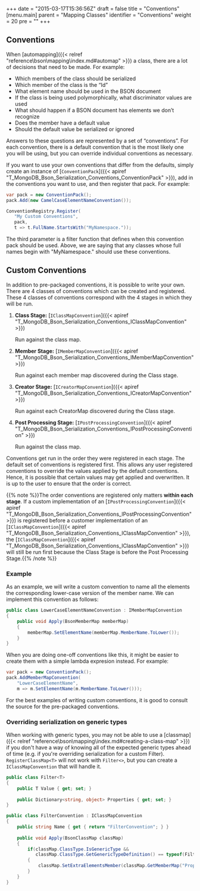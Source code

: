 +++
date = "2015-03-17T15:36:56Z"
draft = false
title = "Conventions"
[menu.main]
  parent = "Mapping Classes"
  identifier = "Conventions"
  weight = 20
  pre = "<i class='fa'></i>"
+++

## Conventions

When [automapping]({{< relref "reference\bson\mapping\index.md#automap" >}}) a class, there are a lot of decisions that need to be made. For example:

- Which members of the class should be serialized
- Which member of the class is the “Id”
- What element name should be used in the BSON document
- If the class is being used polymorphically, what discriminator values are used
- What should happen if a BSON document has elements we don’t recognize
- Does the member have a default value
- Should the default value be serialized or ignored

Answers to these questions are represented by a set of “conventions”. For each convention, there is a default convention that is the most likely one you will be using, but you can override individual conventions as necessary.

If you want to use your own conventions that differ from the defaults, simply create an instance of [`ConventionPack`]({{< apiref "T_MongoDB_Bson_Serialization_Conventions_ConventionPack" >}}), add in the conventions you want to use, and then register that pack. For example:

```csharp
var pack = new ConventionPack();
pack.Add(new CamelCaseElementNameConvention());

ConventionRegistry.Register(
   "My Custom Conventions",
   pack,
   t => t.FullName.StartsWith("MyNamespace."));
```

The third parameter is a filter function that defines when this convention pack should be used. Above, we are saying that any classes whose full names begin with "MyNamespace." should use these conventions.

## Custom Conventions

In addition to pre-packaged conventions, it is possible to write your own. There are 4 classes of conventions which can be created and registered. These 4 classes of conventions correspond with the 4 stages in which they will be run.

1. **Class Stage:** [`IClassMapConvention`]({{< apiref "T_MongoDB_Bson_Serialization_Conventions_IClassMapConvention" >}})

	Run against the class map.

1. **Member Stage:** [`IMemberMapConvention`]({{< apiref "T_MongoDB_Bson_Serialization_Conventions_IMemberMapConvention" >}})

	Run against each member map discovered during the Class stage.

1. **Creator Stage:** [`ICreatorMapConvention`]({{< apiref "T_MongoDB_Bson_Serialization_Conventions_ICreatorMapConvention" >}})

	Run against each CreatorMap discovered during the Class stage.

1. **Post Processing Stage:** [`IPostProcessingConvention`]({{< apiref "T_MongoDB_Bson_Serialization_Conventions_IPostProcessingConvention" >}})

	Run against the class map.

Conventions get run in the order they were registered in each stage. The default set of conventions is registered first. This allows any user registered conventions to override the values applied by the default conventions. Hence, it is possible that certain values may get applied and overwritten. It is up to the user to ensure that the order is correct.

{{% note %}}The order conventions are registered only matters **within each stage**. If a custom implementation of an [`IPostProcessingConvention`]({{< apiref "T_MongoDB_Bson_Serialization_Conventions_IPostProcessingConvention" >}}) is registered before a customer implementation of an [`IClassMapConvention`]({{< apiref "T_MongoDB_Bson_Serialization_Conventions_IClassMapConvention" >}}), the [`IClassMapConvention`]({{< apiref "T_MongoDB_Bson_Serialization_Conventions_IClassMapConvention" >}}) will still be run first because the Class Stage is before the Post Processing Stage.{{% /note %}}

### Example

As an example, we will write a custom convention to name all the elements the corresponding lower-case version of the member name. We can implement this convention as follows:

```csharp
public class LowerCaseElementNameConvention : IMemberMapConvention 
{
    public void Apply(BsonMemberMap memberMap) 
    {
        memberMap.SetElementName(memberMap.MemberName.ToLower());
    }
}
```

When you are doing one-off conventions like this, it might be easier to create them with a simple lambda expresion instead. For example:

```csharp
var pack = new ConventionPack();
pack.AddMemberMapConvention(
    "LowerCaseElementName",
    m => m.SetElementName(m.MemberName.ToLower()));
```

For the best examples of writing custom conventions, it is good to consult the source for the pre-packaged conventions.

### Overriding serialization on generic types

When working with generic types, you may not be able to use a [classmap]({{< relref "reference\bson\mapping\index.md#creating-a-class-map" >}}) if you don't have a way of knowing all of the expected generic types ahead of time (e.g. if you're overriding serialization for a custom Filter<T>).  `RegisterClassMap<T>` will not work with `Filter<>`, but you can create a `IClassMapConvention` that will handle it.

```csharp
public class Filter<T>
{
	public T Value { get; set; }
    
    public Dictionary<string, object> Properties { get; set; }
}

public class FilterConvention : IClassMapConvention
{
    public string Name { get { return "FilterConvention"; } }
    
    public void Apply(BsonClassMap classMap) 
    {
        if(classMap.ClassType.IsGenericType && 
           classMap.ClassType.GetGenericTypeDefinition() == typeof(Filter<>))
        {
            classMap.SetExtraElementsMember(classMap.GetMemberMap("Properties"));
        }
    }
}
```
